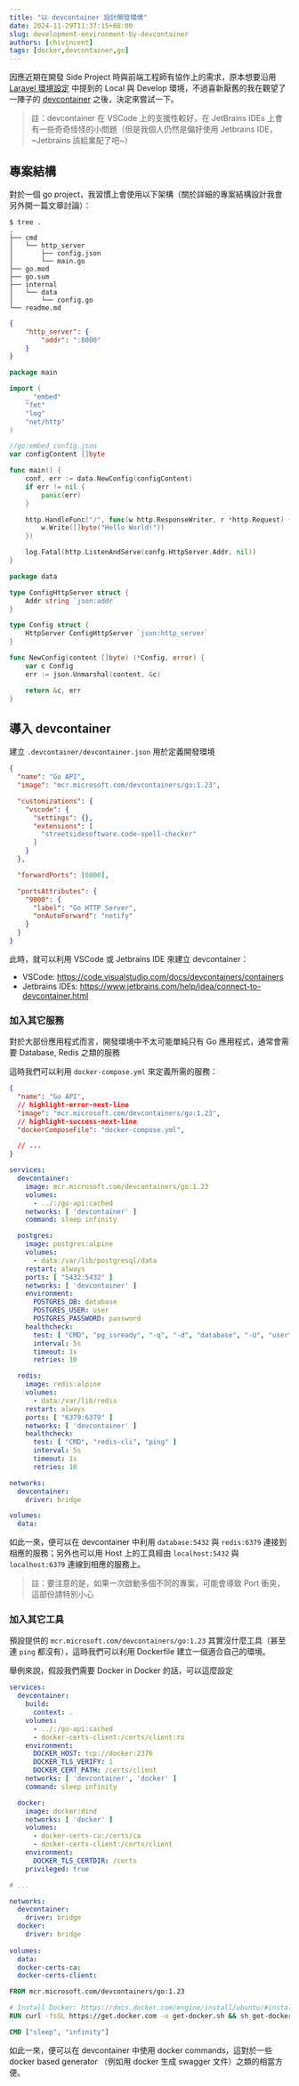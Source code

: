 ```yaml
---
title: "以 devcontainer 設計開發環境"
date: 2024-11-29T11:37:15+08:00
slug: development-environment-by-devcontainer
authors: [chivincent]
tags: [docker,devcontainer,go]
---
```


因應近期在開發 Side Project 時與前端工程師有協作上的需求，原本想要沿用 [Laravel 環境設定](/blog/laravel-setup) 中提到的 Local 與 Develop 環境，不過喜新厭舊的我在觀望了一陣子的 [devcontainer](https://containers.dev/) 之後，決定來嘗試一下。

> 註：devcontainer 在 VSCode 上的支援性較好，在 JetBrains IDEs 上會有一些奇奇怪怪的小問題（但是我個人仍然是偏好使用 Jetbrains IDE，~Jetbrains 該給業配了吧~）

<!--truncate-->

## 專案結構

對於一個 go project，我習慣上會使用以下架構（關於詳細的專案結構設計我會另外開一篇文章討論）：

```
$ tree .
.
├── cmd
│   └── http_server
│       ├── config.json
│       └── main.go
├── go.mod
├── go.sum
├── internal
│   └── data
│       └── config.go
└── readme.md
```

```json title="cmd/http_server/config.json：用於應用程式的設定"
{
    "http_server": {
        "addr": ":8000"
    }
}
```

```go title="cmd/http_server/main.go：實際提供 HTTP Server 的服務"
package main

import (
    _ "embed"
    "fmt"
    "log"
    "net/http"
)

//go:embed config.json
var configContent []byte

func main() {
    conf, err := data.NewConfig(configContent)
    if err != nil {
        panic(err)
    }

    http.HandleFunc("/", func(w http.ResponseWriter, r *http.Request) {
        w.Write([]byte("Hello World!"))
    })

    log.Fatal(http.ListenAndServe(confg.HttpServer.Addr, nil))
}
```

```go title="internal/data/config.go：解析應用程式設定的工具"
package data

type ConfigHttpServer struct {
    Addr string `json:addr`
}

type Config struct {
    HttpServer ConfigHttpServer `json:http_server`
}

func NewConfig(content []byte) (*Config, error) {
    var c Config
    err := json.Unmarshal(content, &c)

    return &c, err
}
```

## 導入 devcontainer

建立 `.devcontainer/devcontainer.json` 用於定義開發環境

```json title=".devcontainer/devcontainer.json"
{
  "name": "Go API",
  "image": "mcr.microsoft.com/devcontainers/go:1.23",

  "customizations": {
    "vscode": {
      "settings": {},
      "extensions": [
        "streetsidesoftware.code-spell-checker"
      ]
    }
  },

  "forwardPorts": [8000],

  "portsAttributes": {
    "9000": {
      "label": "Go HTTP Server",
      "onAutoForward": "notify"
    }
  }
}
```

此時，就可以利用 VSCode 或 Jetbrains IDE 來建立 devcontainer：
- VSCode: https://code.visualstudio.com/docs/devcontainers/containers
- Jetbrains IDEs: https://www.jetbrains.com/help/idea/connect-to-devcontainer.html

### 加入其它服務

對於大部份應用程式而言，開發環境中不太可能單純只有 Go 應用程式，通常會需要 Database, Redis 之類的服務

這時我們可以利用 `docker-compose.yml` 來定義所需的服務：

```json title=".devcontainer/devcontainer.json"
{
  "name": "Go API",
  // highlight-error-next-line
  "image": "mcr.microsoft.com/devcontainers/go:1.23",
  // highlight-success-next-line
  "dockerComposeFile": "docker-compose.yml",

  // ...
}
```

```yaml title=".devcontainer/docker-compose.yml"
services:
  devcontainer:
    image: mcr.microsoft.com/devcontainers/go:1.23
    volumes:
      - ../:/go-api:cached
    networks: [ 'devcontainer' ]
    command: sleep infinity

  postgres:
    image: postgres:alpine
    volumes:
      - data:/var/lib/postgresql/data
    restart: always
    ports: [ "5432:5432" ]
    networks: [ 'devcontainer' ]
    environment:
      POSTGRES_DB: database
      POSTGRES_USER: user
      POSTGRES_PASSWORD: password
    healthcheck:
      test: [ "CMD", "pg_isready", "-q", "-d", "database", "-U", "user" ]
      interval: 5s
      timeout: 1s
      retries: 10

  redis:
    image: redis:alpine
    volumes:
      - data:/var/lib/redis
    restart: always
    ports: [ "6379:6379" ]
    networks: [ 'devcontainer' ]
    healthcheck:
      test: [ "CMD", "redis-cli", "ping" ]
      interval: 5s
      timeout: 1s
      retries: 10

networks:
  devcontainer:
    driver: bridge

volumes:
  data:
```

如此一來，便可以在 devcontainer 中利用 `database:5432` 與 `redis:6379` 連接到相應的服務；另外也可以用 Host 上的工具經由 `localhost:5432` 與 `localhost:6379` 連線到相應的服務上。

> 註：要注意的是，如果一次啟動多個不同的專案，可能會導致 Port 衝突，這部份請特別小心

### 加入其它工具

預設提供的 `mcr.microsoft.com/devcontainers/go:1.23` 其實沒什麼工具（甚至連 `ping` 都沒有），這時我們可以利用 Dockerfile 建立一個適合自己的環境。

舉例來說，假設我們需要 Docker in Docker 的話，可以這麼設定

```yaml title=".devcontainer/docker-compose.yml"
services:
  devcontainer:
    build:
      context: .
    volumes:
      - ../:/go-api:cached
      - docker-certs-client:/certs/client:ro
    environment:
      DOCKER_HOST: tcp://docker:2376
      DOCKER_TLS_VERIFY: 1
      DOCKER_CERT_PATH: /certs/client
    networks: [ 'devcontainer', 'docker' ]
    command: sleep infinity

  docker:
    image: docker:dind
    networks: [ 'docker' ]
    volumes:
      - docker-certs-ca:/certs/ca
      - docker-certs-client:/certs/client
    environment:
      DOCKER_TLS_CERTDIR: /certs
    privileged: true

# ...

networks:
  devcontainer:
    driver: bridge
  docker:
    driver: bridge
    
volumes:
  data:
  docker-certs-ca:
  docker-certs-client:
```

```Dockerfile title=".devcontainer/Dockerfile"
FROM mcr.microsoft.com/devcontainers/go:1.23

# Install Docker: https://docs.docker.com/engine/install/ubuntu/#install-using-the-convenience-script
RUN curl -fsSL https://get.docker.com -o get-docker.sh && sh get-docker.sh

CMD ["sleep", "infinity"]
```

如此一來，便可以在 devcontainer 中使用 docker commands，這對於一些 docker based generator （例如用 docker 生成 swagger 文件）之類的相當方便。
